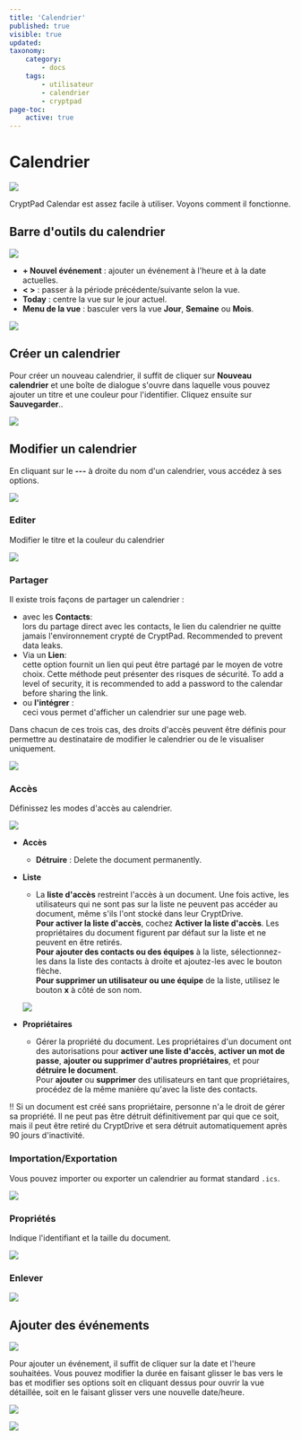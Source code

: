 ```yaml
---
title: 'Calendrier'
published: true
visible: true
updated:
taxonomy:
    category:
        - docs
    tags:
        - utilisateur
        - calendrier
        - cryptpad
page-toc:
    active: true
---
```


# Calendrier

![](en/calendar.png)

CryptPad Calendar est assez facile à utiliser. Voyons comment il fonctionne.

## Barre d'outils du calendrier

![](en/calendar_toolbar.png)

- **+ Nouvel événement** : ajouter un événement à l'heure et à la date actuelles.
- **< >** : passer à la période précédente/suivante selon la vue.
- **Today** : centre la vue sur le jour actuel.
- **Menu de la vue** : basculer vers la vue **Jour**, **Semaine** ou **Mois**.

![](en/calendar_toolbar.gif)

## Créer un calendrier
Pour créer un nouveau calendrier, il suffit de cliquer sur **Nouveau calendrier** et une boîte de dialogue s'ouvre dans laquelle vous pouvez ajouter un titre et une couleur pour l'identifier. Cliquez ensuite sur **Sauvegarder**..

![](en/calendar_new.png)

## Modifier un calendrier
En cliquant sur le **---** à droite du nom d'un calendrier, vous accédez à ses options.

  ![](en/calendar_options.png)

### Editer
Modifier le titre et la couleur du calendrier

  ![](en/calendar_edit.png)

### Partager
Il existe trois façons de partager un calendrier :
- avec les **Contacts**:<br>
    lors du partage direct avec les contacts, le lien du calendrier ne quitte jamais l'environnement crypté de CryptPad. Recommended to prevent data leaks.
- Via un **Lien**:<br>
    cette option fournit un lien qui peut être partagé par le moyen de votre choix. Cette méthode peut présenter des risques de sécurité. To add a level of security, it is recommended to add a password to the calendar before sharing the link.
- ou **l'intégrer** :<br>
    ceci vous permet d'afficher un calendrier sur une page web.

Dans chacun de ces trois cas, des droits d'accès peuvent être définis pour permettre au destinataire de modifier le calendrier ou de le visualiser uniquement.

![](en/calendar_share.png)

### Accès
Définissez les modes d'accès au calendrier.

![](en/calendar_access.png)

- **Accès**
  * **Détruire** : Delete the document permanently.

- **Liste**
  * La **liste d'accès** restreint l'accès à un document. Une fois active, les utilisateurs qui ne sont pas sur la liste ne peuvent pas accéder au document, même s'ils l'ont stocké dans leur CryptDrive.<br>
  **Pour activer la liste d'accès**, cochez **Activer la liste d'accès**. Les propriétaires du document figurent par défaut sur la liste et ne peuvent en être retirés.<br>
  **Pour ajouter des contacts ou des équipes** à la liste, sélectionnez-les dans la liste des contacts à droite et ajoutez-les avec le bouton flèche.<br>
  **Pour supprimer un utilisateur ou une équipe** de la liste, utilisez le bouton **x** à côté de son nom.

  ![](en/calendar_al.gif)

- **Propriétaires**
  * Gérer la propriété du document. Les propriétaires d'un document ont des autorisations pour **activer une liste d'accès**, **activer un mot de passe**, **ajouter ou supprimer d'autres propriétaires**, et pour **détruire le document**.<br>
  Pour **ajouter** ou **supprimer** des utilisateurs en tant que propriétaires, procédez de la même manière qu'avec la liste des contacts.

!! Si un document est créé sans propriétaire, personne n'a le droit de gérer sa propriété. Il ne peut pas être détruit définitivement par qui que ce soit, mais il peut être retiré du CryptDrive et sera détruit automatiquement après 90 jours d'inactivité.

### Importation/Exportation
Vous pouvez importer ou exporter un calendrier au format standard `.ics`.

![](en/calendar_export.png)

### Propriétés
Indique l'identifiant et la taille du document.

![](en/calendar_properties.png)

### Enlever

![](en/calendar_remove.png)

## Ajouter des événements

![](en/calendar_event.png)

Pour ajouter un événement, il suffit de cliquer sur la date et l'heure souhaitées. Vous pouvez modifier la durée en faisant glisser le bas vers le bas et modifier ses options soit en cliquant dessus pour ouvrir la vue détaillée, soit en le faisant glisser vers une nouvelle date/heure.

![](en/calendar_add.gif)

![](en/calendar_add_2.gif)
